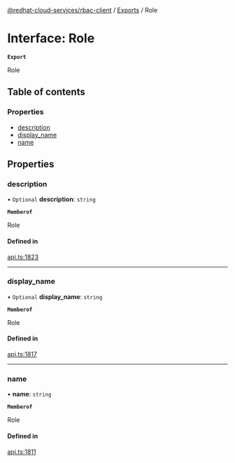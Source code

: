 [@redhat-cloud-services/rbac-client](../README.md) / [Exports](../modules.md) / Role

# Interface: Role

**`Export`**

Role

## Table of contents

### Properties

- [description](Role.md#description)
- [display\_name](Role.md#display_name)
- [name](Role.md#name)

## Properties

### description

• `Optional` **description**: `string`

**`Memberof`**

Role

#### Defined in

[api.ts:1823](https://github.com/RedHatInsights/javascript-clients/blob/main/packages/rbac/api.ts#L1823)

___

### display\_name

• `Optional` **display\_name**: `string`

**`Memberof`**

Role

#### Defined in

[api.ts:1817](https://github.com/RedHatInsights/javascript-clients/blob/main/packages/rbac/api.ts#L1817)

___

### name

• **name**: `string`

**`Memberof`**

Role

#### Defined in

[api.ts:1811](https://github.com/RedHatInsights/javascript-clients/blob/main/packages/rbac/api.ts#L1811)
